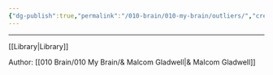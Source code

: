 ```yaml
---
{"dg-publish":true,"permalink":"/010-brain/010-my-brain/outliers/","created":"2022-07-13T23:12:30.000-04:00","updated":"2025-03-13T15:11:50.047-04:00"}
---
```


---
[[Library\|Library]]


Author: [[010 Brain/010 My Brain/& Malcom Gladwell\|& Malcom Gladwell]]